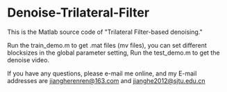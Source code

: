 # Denoise-Trilateral-Filter
This is the Matlab source code of "Trilateral Filter-based denoising."

Run the train_demo.m to get .mat files (mv files), you can set different blocksizes in the global parameter setting, Run the test_demo.m to get the denoise video.

If you have any questions, please e-mail me online, and my E-mail addresses are jiangherenren@163.com and jianghe2012@sjtu.edu.cn
